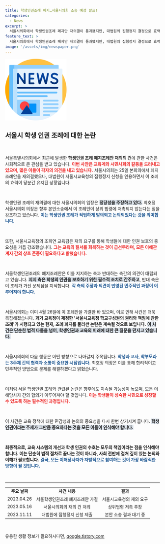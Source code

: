 ```yaml
---
title: 학생인권조례 폐지…서울시의회 소송 예정 발표!
categories:
  - News
excerpt: >
  서울시의회에서 학생인권조례 폐지안 재의결이 통과됐지만, 대법원의 집행정지 결정으로 효력이 유지됩니다. 서울시의원의 합리적 대체입법 약속과 민주적 교육 질서 회복 의지가 갈등의 중심에 놓여 있습니다. 클릭하여 이 복잡한 상황의 전말을 알아보세요!
feature_text: >
  서울시의회에서 학생인권조례 폐지안 재의결이 통과됐지만, 대법원의 집행정지 결정으로 효력이 유지됩니다. 서울시의원의 합리적 대체입법 약속과 민주적 교육 질서 회복 의지가 갈등의 중심에 놓여 있습니다. 클릭하여 이 복잡한 상황의 전말을 알아보세요!
image: '/assets/img/newspaper.png'
---
```


<p><img src="/assets/img/newspaper.png" alt="kimp 속보" /></p>

<h2 data-ke-size="size26">서울시 학생 인권 조례에 대한 논란</h2>

<p data-ke-size="size16">&nbsp;</p>

<p>서울특별시의회에서 최근에 발생한 <b>학생인권 조례 폐지조례안 재의의 건</b>에 관한 사건은 사회적으로 큰 관심을 받고 있습니다. <b><span style="color: #ee2323;">이번 사안은 교육계와 시민사회의 갈등을 드러내고 있으며, 많은 이들이 각자의 의견을 내고 있습니다.</span></b> 서울시의회는 25일 본회의에서 폐지 조례안을 재의결했으나, 대법원이 서울시교육청의 집행정지 신청을 인용하면서 이 조례의 효력이 당분간 유지된 상황입니다. </p>

<p data-ke-size="size16">&nbsp;</p>

<p>학생인권 조례의 재의결에 대한 서울시의회의 입장은 <b><span style="background-color: #21538527;">정당성을 주장하고 있다.</span></b> 최호정 서울시의회 의장은 향후 본안소송에서 이 조례안이 상위 법령에 저촉되지 않는다는 점을 강조하고 있습니다. <b><span style="color: #1a5490;">이는 학생인권 조례가 적법하게 발의되고 논의되었다는 것을 의미합니다.</span></b> </p>

<p data-ke-size="size16">&nbsp;</p>

<p>또한, 서울시교육청의 조희연 교육감은 재의 요구를 통해 학생들에 대한 인권 보호의 중요성을 거듭 강조했습니다. <b><span style="color: #ee2323;">그는 교육의 질서를 회복하는 것이 급선무라며, 모든 이해관계자 간의 상호 존중이 필요하다고 밝혔습니다.</span></b> </p>

<p data-ke-size="size16">&nbsp;</p>

<p>서울학생인권조례의 폐지조례안은 이를 지지하는 측과 반대하는 측간의 의견이 대립되고 있습니다. <b><span style="background-color: #21538527;">지지 측은 학생의 인권을 보호하기 위한 필수적 조치로 간주하고</span></b>, 반대 측은 이 조례가 가진 문제점을 지적합니다. <b><span style="color: #1a5490;">각 측의 주장과 의견이 반영된 민주적인 과정이 이루어져야 합니다.</span></b></p>

<p data-ke-size="size16">&nbsp;</p>

<p>서울시의회는 이미 4월 26일에 이 조례안을 가결한 바 있으며, 이로 인해 사건은 더욱 복잡해졌습니다. <b>과거 교육청이 제정한 '서울시교육청 학교구성원의 권리와 책임에 관한 조례'가 시행되고 있는 현재, 조례 폐지를 둘러싼 논란은 계속될 것으로 보입니다.</b> <b><span style="background-color: #21538527;">이 사건은 단순한 법적 다툼을 넘어, 학생인권과 교육의 미래에 대한 큰 질문을 던지고 있습니다.</span></b></p>

<p data-ke-size="size16">&nbsp;</p>

<p>서울시의회의 다음 행동은 어떤 방향으로 나아갈지 주목됩니다. <b><span style="color: #1a5490;">학생과 교사, 학부모라는 3주체 간의 협력과 소통이 중요한 시점입니다.</span></b> 최호정 의장은 이를 통해 합리적이고 민주적인 방법으로 문제를 해결하겠다고 밝혔습니다. </p>

<p data-ke-size="size16">&nbsp;</p>

<p>이처럼 서울 학생인권 조례와 관련된 논란은 향후에도 지속될 가능성이 높으며, 모든 이해당사자 간의 합의가 이루어져야 할 것입니다. <b><span style="color: #ee2323;">이는 학생들이 성숙한 시민으로 성장할 수 있도록 하는 필수적인 과정입니다.</span></b> </p>

<p data-ke-size="size16">&nbsp;</p>

<p>이 사건은 교육 정책에 대한 민감성과 논의의 중요성을 다시 한번 상기시켜 줍니다. <b><span style="background-color: #21538527;">학생인권이라는 주제가 그만큼 중요하다는 것을 모든 이들이 인식해야 합니다.</span></b> </p>

<p data-ke-size="size16">&nbsp;</p>

<p><b>최종적으로, 교육 시스템의 개선과 학생 인권의 수호는 모두의 책임이라는 점을 인식해야 합니다. 이는 단순히 법적 절차로 끝나는 것이 아니라, 사회 전반에 걸쳐 깊이 있는 논의와 이해가 필요합니다.</b> <b><span style="color: #1a5490;">결국, 모든 이해당사자가 자발적으로 참여하는 것이 가장 바람직한 방향이 될 것입니다.</span></b></p>

<p data-ke-size="size16">&nbsp;</p>

<hr>

<table style="border-collapse: collapse; width: 100%;">
<tbody>
<tr>
<td style="text-align: center; height: 17px;"><b>주요 날짜</b></td>
<td style="text-align: center; height: 17px;"><b>사건 내용</b></td>
<td style="text-align: center; height: 17px;"><b>결과</b></td>
</tr>
<tr>
<td style="text-align: center; height: 17px;">2023.04.26</td>
<td style="text-align: center; height: 17px;">서울학생인권조례 폐지조례안 가결</td>
<td style="text-align: center; height: 17px;">서울시교육청의 재의 요구</td>
</tr>
<tr>
<td style="text-align: center; height: 17px;">2023.05.16</td>
<td style="text-align: center; height: 17px;">서울시의회의 재의 건 처리</td>
<td style="text-align: center; height: 17px;">상위법령 저촉 주장</td>
</tr>
<tr>
<td style="text-align: center; height: 17px;">2023.11.11</td>
<td style="text-align: center; height: 17px;">대법원에 집행정지 신청 제출</td>
<td style="text-align: center; height: 17px;">본안 소송 결과 대기 중</td>
</tr>
</tbody>
</table>

<p data-ke-size="size16">&nbsp;</p>
유용한 생활 정보가 필요하시다면, <a href="https://qoogle.tistory.com" rel="dofollow">qoogle.tistory.com</a>


